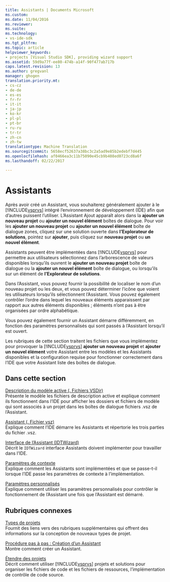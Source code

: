 ```yaml
---
title: Assistants | Documents Microsoft
ms.custom: 
ms.date: 11/04/2016
ms.reviewer: 
ms.suite: 
ms.technology:
- vs-ide-sdk
ms.tgt_pltfrm: 
ms.topic: article
helpviewer_keywords:
- projects [Visual Studio SDK], providing wizard support
ms.assetid: 59d9a77f-ee80-474b-a14f-90f477ab717b
caps.latest.revision: 13
ms.author: gregvanl
manager: ghogen
translation.priority.mt:
- cs-cz
- de-de
- es-es
- fr-fr
- it-it
- ja-jp
- ko-kr
- pl-pl
- pt-br
- ru-ru
- tr-tr
- zh-cn
- zh-tw
translationtype: Machine Translation
ms.sourcegitcommit: 5658ecf52637a38bc3c2a5ad9e85b2edebf7d445
ms.openlocfilehash: af0466ea3c11b75090e45cb9b408ed0723cd8a6f
ms.lasthandoff: 02/22/2017

---
```

# <a name="wizards"></a>Assistants
Après avoir créé un Assistant, vous souhaiterez généralement ajouter à le [!INCLUDE[vsprvs](../../code-quality/includes/vsprvs_md.md)] intégré l’environnement de développement (IDE) afin que d’autres puissent l’utiliser. L’Assistant Ajout apparaît alors dans la **ajouter un nouveau projet** ou **ajouter un nouvel élément** boîtes de dialogue. Pour voir les **ajouter un nouveau projet** ou **ajouter un nouvel élément** boîte de dialogue zones, cliquez sur une solution ouverte dans **l’Explorateur de solutions**, pointez sur **ajouter**, puis cliquez sur **nouveau projet** ou **un nouvel élément**.  
  
 Assistants peuvent être implémentées dans [!INCLUDE[vsprvs](../../code-quality/includes/vsprvs_md.md)] pour permettre aux utilisateurs sélectionnez dans l’arborescence de valeurs disponibles lorsqu’ils ouvrent le **ajouter un nouveau projet** boîte de dialogue ou la **ajouter un nouvel élément** boîte de dialogue, ou lorsqu’ils sur un élément de **l’Explorateur de solutions**.  
  
 Dans l’Assistant, vous pouvez fournir la possibilité de localiser le nom d’un nouveau projet ou les deux, et vous pouvez déterminer l’icône que voient les utilisateurs lorsqu’ils sélectionnent l’Assistant. Vous pouvez également contrôler l’ordre dans lequel les nouveaux éléments apparaissent par rapport aux autres éléments disponibles ; éléments n’ont pas à être organisées par ordre alphabétique.  
  
 Vous pouvez également fournir un Assistant démarre différemment, en fonction des paramètres personnalisés qui sont passés à l’Assistant lorsqu’il est ouvert.  
  
 Les rubriques de cette section traitent les fichiers que vous implémentez pour provoquer la [!INCLUDE[vsprvs](../../code-quality/includes/vsprvs_md.md)] **ajouter un nouveau projet** et **ajouter un nouvel élément** votre Assistant entre les modèles et les Assistants disponibles et la configuration requise pour fonctionner correctement dans l’IDE que votre Assistant liste des boîtes de dialogue.  
  
## <a name="in-this-section"></a>Dans cette section  
 [Description du modèle active (. Fichiers VSDir)](../../extensibility/internals/template-directory-description-dot-vsdir-files.md)  
 Présente le modèle les fichiers de description active et explique comment ils fonctionnent dans l’IDE pour afficher les dossiers et fichiers de modèle qui sont associés à un projet dans les boîtes de dialogue fichiers .vsz de l’Assistant.  
  
 [Assistant (. Fichier vsz)](../../extensibility/internals/wizard-dot-vsz-file.md)  
 Explique comment l’IDE démarre les Assistants et répertorie les trois parties du fichier .vsz.  
  
 [Interface de l’Assistant (IDTWizard)](../../extensibility/internals/wizard-interface-idtwizard.md)  
 Décrit le `IDTWizard` interface Assistants doivent implémenter pour travailler dans l’IDE.  
  
 [Paramètres de contexte](../../extensibility/internals/context-parameters.md)  
 Explique comment les Assistants sont implémentées et que se passe-t-il lorsque l’IDE passe les paramètres de contexte à l’implémentation.  
  
 [Paramètres personnalisés](../../extensibility/internals/custom-parameters.md)  
 Explique comment utiliser les paramètres personnalisés pour contrôler le fonctionnement de l’Assistant une fois que l’Assistant est démarré.  
  
## <a name="related-sections"></a>Rubriques connexes  
 [Types de projets](../../extensibility/internals/project-types.md)  
 Fournit des liens vers des rubriques supplémentaires qui offrent des informations sur la conception de nouveaux types de projet.  
  
 [Procédure pas à pas : Création d’un Assistant](http://msdn.microsoft.com/Library/adb41fe9-fcca-4e87-bf4f-bf2fa68e8b06)  
 Montre comment créer un Assistant.  
  
 [Étendre des projets](../../extensibility/extending-projects.md)  
 Décrit comment utiliser [!INCLUDE[vsprvs](../../code-quality/includes/vsprvs_md.md)] projets et solutions pour organiser les fichiers de code et les fichiers de ressources, l’implémentation de contrôle de code source.

